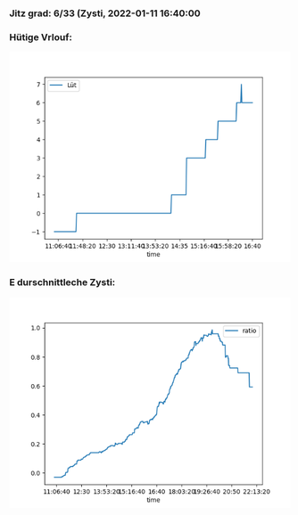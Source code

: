 ### Jitz grad: 6/33 (Zysti, 2022-01-11 16:40:00

### Hütige Vrlouf:
![Graph](Today.png)

### E durschnittleche Zysti:
![Graph](Zysti.png)